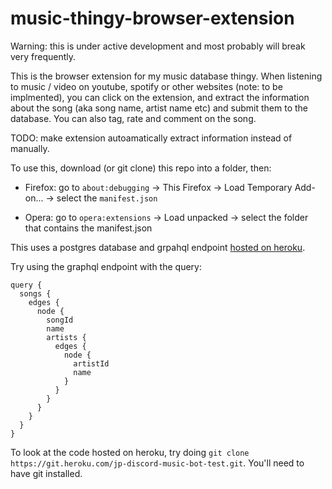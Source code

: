 # music-thingy-browser-extension

Warning: this is under active development and most probably will break very frequently.

This is the browser extension for my music database thingy. When listening to music / video on youtube, spotify or other websites (note: to be implmented), you can click on the extension, and extract the information about the song (aka song name, artist name etc) and submit them to the database. You can also tag, rate and comment on the song.

TODO: make extension autoamatically extract information instead of manually.

To use this, download (or git clone) this repo into a folder, then:

- Firefox: go to `about:debugging` -> This Firefox -> Load Temporary Add-on... -> select the `manifest.json`

- Opera: go to `opera:extensions` -> Load unpacked -> select the folder that contains the manifest.json

This uses a postgres database and grpahql endpoint [hosted on heroku](http://jp-discord-music-bot-test.herokuapp.com/graphql).

Try using the graphql endpoint with the query:

```
query {
  songs {
    edges {
      node {
        songId
        name
        artists {
          edges {
            node {
              artistId
              name
            }
          }
        }
      }
    }
  }
}
```

To look at the code hosted on heroku, try doing `git clone https://git.heroku.com/jp-discord-music-bot-test.git`. You'll need to have git installed.
